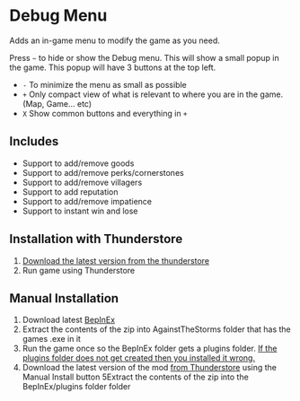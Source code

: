 # Debug Menu
Adds an in-game menu to modify the game as you need.

Press `~` to hide or show the Debug menu. This will show a small popup in the game. This popup will have 3 buttons at the top left.
- `-` To minimize the menu as small as possible
- `+` Only compact view of what is relevant to where you are in the game. (Map, Game... etc)
- `X` Show common buttons and everything in `+`


## Includes
- Support to add/remove goods
- Support to add/remove perks/cornerstones
- Support to add/remove villagers
- Support to add reputation
- Support to add/remove impatience
- Support to instant win and lose


## Installation with Thunderstore
1. [Download the latest version from the thunderstore](https://thunderstore.io/c/against-the-storm/p/ATS_DebugMenu/DebugMenu/)
2. Run game using Thunderstore


## Manual Installation
1. Download latest [BepInEx](https://github.com/BepInEx/BepInEx/releases)
2. Extract the contents of the zip into AgainstTheStorms folder that has the games .exe in it
3. Run the game once so the BepInEx folder gets a plugins folder. [If the plugins folder does not get created then you installed it wrong.](https://docs.bepinex.dev/articles/user_guide/installation/index.html) 
4. Download the latest version of the mod [from Thunderstore](https://thunderstore.io/c/against-the-storm/p/ATS_DebugMenu/DebugMenu/) using the Manual Install button
5Extract the contents of the zip into the BepInEx/plugins folder folder